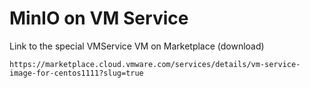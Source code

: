 # MinIO on VM Service



Link to the special VMService VM on Marketplace (download) 

```
https://marketplace.cloud.vmware.com/services/details/vm-service-image-for-centos1111?slug=true
```


